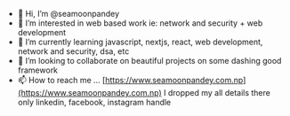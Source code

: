 - 👋 Hi, I’m @seamoonpandey
- 👀 I’m interested in web based work ie: network and security + web development 
- 🌱 I’m currently learning javascript, nextjs, react, web development, network and security, dsa, etc
- 💞️ I’m looking to collaborate on beautiful projects on some dashing good framework
- 📫 How to reach me ... [https://www.seamoonpandey.com.np](https://www.seamoonpandey.com.np)  I dropped my all details there only linkedin, facebook, instagram handle

<!---
seamoonpandey/seamoonpandey is a ✨ special ✨ repository because its `README.md` (this file) appears on your GitHub profile.
You can click the Preview link to take a look at your changes.
--->
